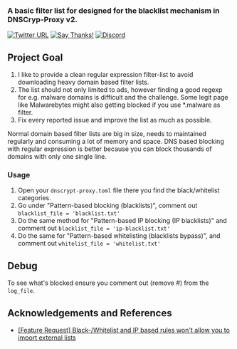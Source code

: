 ### A basic filter list for designed for the blacklist mechanism in DNSCryp-Proxy v2.

[![Twitter URL](https://img.shields.io/twitter/url/https/twitter.com/fold_left.svg?style=social&label=Follow%20%40CHEF-KOCH)](https://twitter.com/CKsTechNews)
[![Say Thanks!](https://img.shields.io/badge/Say%20Thanks-!-1EAEDB.svg)](https://saythanks.io/to/CHEF-KOCH)
[![Discord](https://discordapp.com/api/guilds/418256415874875402/widget.png)](https://discord.me/CHEF-KOCH)


Project Goal
------------

1. I like to provide a clean regular expression filter-list to avoid downloading heavy domain based filter lists. 
2. The list should not only limited to ads, however finding a good regexp for e.g. malware domains is difficult and the challenge. Some legit page like Malwarebytes might also getting blocked if you use *.malware as filter. 
3. Fix every reported issue and improve the list as much as possible. 

Normal domain based filter lists are big in size, needs to maintained regularly and consuming a lot of memory and space. DNS based blocking with regular expression is better because you can block thousands of domains with only one single line.


### Usage

1) Open your `dnscrypt-proxy.toml` file there you find the black/whitelist categories.
2) Go under "Pattern-based blocking (blacklists)", comment out `blacklist_file = 'blacklist.txt'`
3) Do the same method for "Pattern-based IP blocking (IP blacklists)" and comment out `blacklist_file = 'ip-blacklist.txt'`
4) Do the same for "Pattern-based whitelisting (blacklists bypass)", and comment out `whitelist_file = 'whitelist.txt'`


## Debug

To see what's blocked ensure you comment out (remove #) from the `log_file`.


## Acknowledgements and References
* [[Feature Request] Black-/Whitelist and IP based rules won't allow you to import external lists](https://github.com/jedisct1/dnscrypt-proxy/issues/428)
